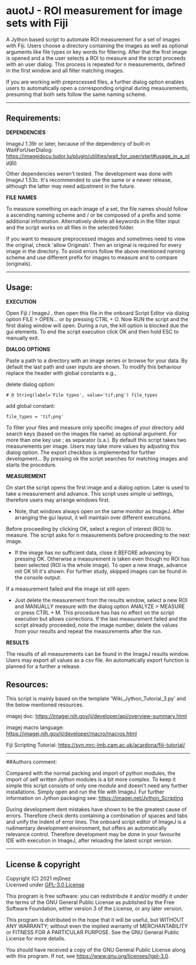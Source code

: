 # auotJ - ROI measurement for image sets with Fiji

A Jython based script to automate ROI measurement for a set of images with Fiji. 
Users choose a directory containing the images as well as optional arguments
like file types or key words for filtering. After that the first image is opened
and a the user selects a ROI to measure and the script proceeds with an user
dialog. This process is repeated for n measurements, defined in the first
window and all filter matching images.

If you are working with preprocessed files, a further dialog option enables
users to automatically open a corresponding original during measurements,
presuming that both sets follow the same naming scheme. 

----------

## Requirements:

**DEPENDENCIES**

ImageJ 1.39r or later, because of the dependency of built-in WaitForUserDialog:
https://imagejdocu.tudor.lu/plugin/utilities/wait_for_user/start#usage_in_a_plugin

Other dependencies weren't tested. The development was done with ImageJ
1.53c. It's recommended to use the same or a newer release, although the
latter may need adjustment in the future.

**FILE NAMES**

To measure something on each image of a set, the file names should follow a
ascending naming scheme and / or be composed of a prefix and some additional
information. Alternatively delete all keywords in the filter input and the
script works on all files in the selected folder.

If you want to measure preprocessed images and sometimes need to view the
original, check 'allow Originals'. Then an original is required for every
image in the directory. To avoid errors follow the above mentioned naming
scheme and use different prefix for images to measure and to compare
(originals).

----------
## Usage:

**EXECUTION**

Open Fiji / ImageJ , then open this file in the onboard Script Editor via
dialog option FILE > OPEN... or by pressing CTRL + O.
Now RUN the script and the first dialog window will open.
During a run, the kill option is blocked due the gui elements.
    To end the script execution click OK and then hold ESC to manually exit.

**DIALOG OPTIONS**

Paste a path to a directory with an image series or browse for your data.
By default the last path and user inputs are shown. To modify this
behaviour replace the header with global constants e.g., 

delete dialog option:    
```
# @ String(label='File types', value='tif;png') file_types
```
add global constant:
```
file_types = 'tif;png'
```
To filter your files and measure only specific images of your directory add
search keys (based on the images file name) as optional argument. For more
than one key use ; as separator (s.a.).
By default this script takes two measurements per image. Users may take more
values by adjusting this dialog option.
The export checkbox is implemented for further development...
By pressing ok the script searches for matching images and starts the
procedure.

**MEASUREMENT**

On start the script opens the first image and a dialog option. Later is
used to take a measurement and advance. This script uses simple ui
settings, therefore users may arrange windows first.
- Note, that windows always open on the same monitor as ImageJ. After
    arranging the gui layout, it will maintain over different executions.

Before proceeding by clicking OK, select a region of interest (ROI) to
measure. The script asks for n measurements before proceeding to the next
image.
- If the image has no sufficient data, close it BEFORE advancing by
    pressing OK. Otherwise a measurement is taken even though no ROI has
    been selected (ROI is the whole image).
    To open a new image, advance mit OK till it's shown.
    For further study, skipped images can be found in the console output.
    
If a measurement failed and the image ist still open:
- Just delete the measurement from the results window, select a new ROI and
    MANUALLY measure with the dialog option ANALYZE > MEASURE or press CTRL + M.
    This procedure has has no effect on the script execution but allows
    corrections.
    If the last measurement failed and the script already proceeded, note the
    image number, delete the values from your results and repeat the
    measurements after the run.

**RESULTS**

The results of all measurements can be found in the ImageJ results
window. Users may export all values as a csv file.
An automatically export function is planned for a further a release.



## Resources:

This script is mainly based on the template 'Wiki_Jython_Tutorial_3.py'
and the below mentioned resources.

imagej doc:
https://imagej.nih.gov/ij/developer/api/overview-summary.html

imagej macro language:
https://imagej.nih.gov/ij/developer/macro/macros.html

Fiji Scripting Tutorial:
https://syn.mrc-lmb.cam.ac.uk/acardona/fiji-tutorial/

----------

##Authors comment:

Compared with the normal packing and import of python modules, the import of
self written Jython modules is a bit more complex. To keep it simple this
script consists of only one module and doesn't need any further
installations. Simply open and run the file with ImageJ.
Fur further information on Jython packaging see:
https://imagej.net/Jython_Scripting

During development dent mistakes have shown to be the greatest cause of
errors. Therefore check dents containing a combination of spaces and tabs and
unify the indent of error lines.
The onboard script editor of ImageJ is a rudimentary development environment,
but offers an automatically relevance control. Therefore development may be
done in your favourite IDE with execution in ImageJ, after reloading the latest
script version.

----------

## License & copyright

Copyright (C) 2021  mj0nez <br>Licensed under [GPL-3.0 License
](LICENSE.md)

This program is free software: you can redistribute it and/or modify
it under the terms of the GNU General Public License as published by
the Free Software Foundation, either version 3 of the License, or
any later version.

This program is distributed in the hope that it will be useful,
but WITHOUT ANY WARRANTY; without even the implied warranty of
MERCHANTABILITY or FITNESS FOR A PARTICULAR PURPOSE.  See the
GNU General Public License for more details.

You should have received a copy of the GNU General Public License
along with this program.  If not, see https://www.gnu.org/licenses/lgpl-3.0.